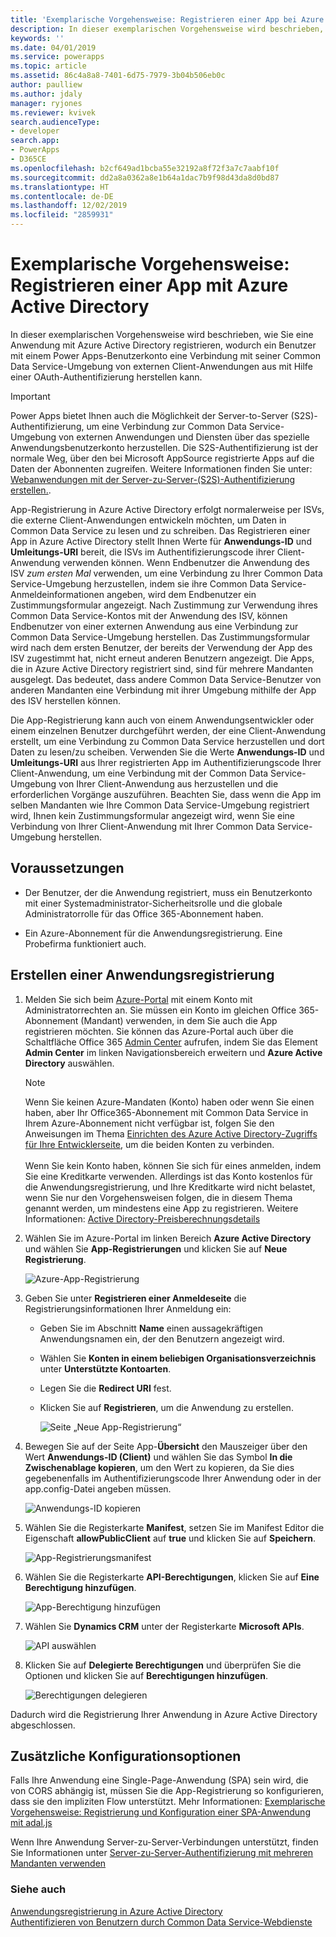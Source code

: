```yaml
---
title: 'Exemplarische Vorgehensweise: Registrieren einer App bei Azure Active Directory (Common Data Service) | Microsoft Docs'
description: In dieser exemplarischen Vorgehensweise wird beschrieben, wie eine Desktop-Client- oder Smartphone-Anwendung in Azure Active Directory registriert wird, damit sie eine Verbindung mit der Common Data Service-Umgebung herstellen, sich per OAuth authentifizieren und auf Webdienste zugreifen kann.
keywords: ''
ms.date: 04/01/2019
ms.service: powerapps
ms.topic: article
ms.assetid: 86c4a8a8-7401-6d75-7979-3b04b506eb0c
author: paulliew
ms.author: jdaly
manager: ryjones
ms.reviewer: kvivek
search.audienceType:
- developer
search.app:
- PowerApps
- D365CE
ms.openlocfilehash: b2cf649ad1bcba55e32192a8f72f3a7c7aabf10f
ms.sourcegitcommit: dd2a8a0362a8e1b64a1dac7b9f98d43da8d0bd87
ms.translationtype: HT
ms.contentlocale: de-DE
ms.lasthandoff: 12/02/2019
ms.locfileid: "2859931"
---
```

# <a name="walkthrough-register-an-app-with-azure-active-directory"></a>Exemplarische Vorgehensweise: Registrieren einer App mit Azure Active Directory

In dieser exemplarischen Vorgehensweise wird beschrieben, wie Sie eine Anwendung mit Azure Active Directory registrieren, wodurch ein Benutzer mit einem Power Apps-Benutzerkonto eine Verbindung mit seiner Common Data Service-Umgebung von externen Client-Anwendungen aus mit Hilfe einer OAuth-Authentifizierung herstellen kann.

> [!IMPORTANT]
> Power Apps bietet Ihnen auch die Möglichkeit der Server-to-Server (S2S)-Authentifizierung, um eine Verbindung zur Common Data Service-Umgebung von externen Anwendungen und Diensten über das spezielle Anwendungsbenutzerkonto herzustellen. Die S2S-Authentifizierung ist der normale Weg, über den bei Microsoft AppSource registrierte Apps auf die Daten der Abonnenten zugreifen. Weitere Informationen finden Sie unter: [Webanwendungen mit der Server-zu-Server-(S2S)-Authentifizierung erstellen.](build-web-applications-server-server-s2s-authentication.md).

App-Registrierung in Azure Active Directory erfolgt normalerweise per ISVs, die externe Client-Anwendungen entwickeln möchten, um Daten in Common Data Service zu lesen und zu schreiben. Das Registrieren einer App in Azure Active Directory stellt Ihnen Werte für **Anwendungs-ID** und **Umleitungs-URI** bereit, die ISVs im Authentifizierungscode ihrer Client-Anwendung verwenden können. Wenn Endbenutzer die Anwendung des ISV *zum ersten Mal* verwenden, um eine Verbindung zu Ihrer Common Data Service-Umgebung herzustellen, indem sie ihre Common Data Service-Anmeldeinformationen angeben, wird dem Endbenutzer ein Zustimmungsformular angezeigt. Nach Zustimmung zur Verwendung ihres Common Data Service-Kontos mit der Anwendung des ISV, können Endbenutzer von einer externen Anwendung aus eine Verbindung zur Common Data Service-Umgebung herstellen. Das Zustimmungsformular wird nach dem ersten Benutzer, der bereits der Verwendung der App des ISV zugestimmt hat, nicht erneut anderen Benutzern angezeigt. Die Apps, die in Azure Active Directory registriert sind, sind für mehrere Mandanten ausgelegt. Das bedeutet, dass andere Common Data Service-Benutzer von anderen Mandanten eine Verbindung mit ihrer Umgebung mithilfe der App des ISV herstellen können. 

Die App-Registrierung kann auch von einem Anwendungsentwickler oder einem einzelnen Benutzer durchgeführt werden, der eine Client-Anwendung erstellt, um eine Verbindung zu Common Data Service herzustellen und dort Daten zu lesen/zu scheiben. Verwenden Sie die Werte **Anwendungs-ID** und **Umleitungs-URI** aus Ihrer registrierten App im Authentifizierungscode Ihrer Client-Anwendung, um eine Verbindung mit der Common Data Service-Umgebung von Ihrer Client-Anwendung aus herzustellen und die erforderlichen Vorgänge auszuführen. Beachten Sie, dass wenn die App im selben Mandanten wie Ihre Common Data Service-Umgebung registriert wird, Ihnen kein Zustimmungsformular angezeigt wird, wenn Sie eine Verbindung von Ihrer Client-Anwendung mit Ihrer Common Data Service-Umgebung herstellen.

## <a name="prerequisites"></a>Voraussetzungen  

-   Der Benutzer, der die Anwendung registriert, muss ein Benutzerkonto mit einer Systemadministrator-Sicherheitsrolle und die globale Administratorrolle für das Office 365-Abonnement haben.  
  
-   Ein Azure-Abonnement für die Anwendungsregistrierung. Eine Probefirma funktioniert auch.  
  
## <a name="create-an-application-registration"></a>Erstellen einer Anwendungsregistrierung 
  
1. Melden Sie sich beim [Azure-Portal](https://go.microsoft.com/fwlink/?linkid=2083908) mit einem Konto mit Administratorrechten an. Sie müssen ein Konto im gleichen Office 365-Abonnement (Mandant) verwenden, in dem Sie auch die App registrieren möchten. Sie können das Azure-Portal auch über die Schaltfläche Office 365 [Admin Center](https://admin.microsoft.com/adminportal) aufrufen, indem Sie das Element **Admin Center** im linken Navigationsbereich erweitern und **Azure Active Directory** auswählen.  
  
   > [!NOTE]
   > Wenn Sie keinen Azure-Mandaten (Konto) haben oder wenn Sie einen haben, aber Ihr Office365-Abonnement mit Common Data Service in Ihrem Azure-Abonnement nicht verfügbar ist, folgen Sie den Anweisungen im Thema [Einrichten des Azure Active Directory-Zugriffs für Ihre Entwicklerseite](https://msdn.microsoft.com/office/office365/HowTo/setup-development-environment), um die beiden Konten zu verbinden.<br><br> Wenn Sie kein Konto haben, können Sie sich für eines anmelden, indem Sie eine Kreditkarte verwenden. Allerdings ist das Konto kostenlos für die Anwendungsregistrierung, und Ihre Kreditkarte wird nicht belastet, wenn Sie nur den Vorgehensweisen folgen, die in diesem Thema genannt werden, um mindestens eine App zu registrieren. Weitere Informationen: [Active Directory-Preisberechnungsdetails](https://azure.microsoft.com/pricing/details/active-directory/)  
  
2. Wählen Sie im Azure-Portal im linken Bereich **Azure Active Directory** und wählen Sie **App-Registrierungen** und klicken Sie auf **Neue Registrierung**.
    
    ![Azure-App-Registrierung](media/azure-app-registrations-page.png "Azure-App-Registrierung")  

3. Geben Sie unter **Registrieren einer Anmeldeseite** die Registrierungsinformationen Ihrer Anmeldung ein:
   - Geben Sie im Abschnitt **Name** einen aussagekräftigen Anwendungsnamen ein, der den Benutzern angezeigt wird.
   - Wählen Sie **Konten in einem beliebigen Organisationsverzeichnis** unter **Unterstützte Kontoarten**.
   - Legen Sie die **Redirect URI** fest.
   - Klicken Sie auf **Registrieren**, um die Anwendung zu erstellen.

      ![Seite „Neue App-Registrierung“](media/new-app-registration-page.png "Seite „Neue App-Registrierung“")

5. Bewegen Sie auf der Seite App-**Übersicht** den Mauszeiger über den Wert **Anwendungs-ID (Client)** und wählen Sie das Symbol **In die Zwischenablage kopieren**, um den Wert zu kopieren, da Sie dies gegebenenfalls im Authentifizierungscode Ihrer Anwendung oder in der app.config-Datei angeben müssen.

    ![Anwendungs-ID kopieren](media/app-registration-overview-page.png "Anwendungs-ID kopieren")
  
5. Wählen Sie die Registerkarte **Manifest**, setzen Sie im Manifest Editor die Eigenschaft **allowPublicClient** auf **true** und klicken Sie auf **Speichern**.
   
    ![App-Registrierungsmanifest](media/app-registration-manifest-page.png "App-Registrierungsmanifest")

6. Wählen Sie die Registerkarte **API-Berechtigungen**, klicken Sie auf **Eine Berechtigung hinzufügen**. 

    ![App-Berechtigung hinzufügen](media/azure-api-permissions-page.png "App-Berechtigung hinzufügen")

7. Wählen Sie **Dynamics CRM** unter der Registerkarte **Microsoft APIs**.
    
    ![API auswählen](media/app-registration-select-api-page.png "API auswählen")    

8. Klicken Sie auf **Delegierte Berechtigungen** und überprüfen Sie die Optionen und klicken Sie auf **Berechtigungen hinzufügen**. 
    
    ![Berechtigungen delegieren](media/app-registration-delegate-permissions-page.png "Berechtigung delegieren")

Dadurch wird die Registrierung Ihrer Anwendung in Azure Active Directory abgeschlossen.

## <a name="additional-configuration-options"></a>Zusätzliche Konfigurationsoptionen

Falls Ihre Anwendung eine Single-Page-Anwendung (SPA) sein wird, die von CORS abhängig ist, müssen Sie die App-Registrierung so konfigurieren, dass sie den impliziten Flow unterstützt. Mehr Informationen: [Exemplarische Vorgehensweise: Registrierung und Konfiguration einer SPA-Anwendung mit adal.js](walkthrough-registering-configuring-simplespa-application-adal-js.md)

Wenn Ihre Anwendung Server-zu-Server-Verbindungen unterstützt, finden Sie Informationen unter [Server-zu-Server-Authentifizierung mit mehreren Mandanten verwenden](use-multi-tenant-server-server-authentication.md)
  
### <a name="see-also"></a>Siehe auch  
 [Anwendungsregistrierung in Azure Active Directory](https://docs.microsoft.com/azure/active-directory/develop/active-directory-integrating-applications)    
 [Authentifizieren von Benutzern durch Common Data Service-Webdienste](authentication.md)
